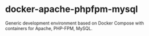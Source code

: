 # docker-apache-phpfpm-mysql
Generic development environment based on Docker Compose with containers for Apache, PHP-FPM, MySQL.
